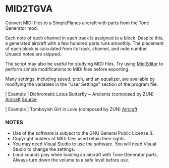 # MID2TGVA
Convert MIDI files to a SimplePlanes aircraft with parts from the Tone Generator mod.

Each note of each channel in each track is assigned to a block. Despite this, a generated aircraft with a few hundred parts runs smoothly. The placement of each block is calculated from its track, channel, and note number. Unused notes are skipped.

The script may also be useful for studying MIDI files. Try using [MidiEditor](http://www.midieditor.org/index.php?category=intro) to perform simple modifications to MIDI files before exporting.

Many settings, including speed, pitch, and an equalizer, are available by modifying the variables in the "User Settings" section of the program file.

[ Example ] Dichromatic Lotus Butterfly ~ Ancients (composed by ZUN)
[Aircraft](https://www.simpleplanes.com/a/yd62Vc/ssg_18) [Source](http://www16.big.or.jp/~zun/html/music_old.html)

[ Example ] Tomboyish Girl in Love (composed by ZUN)
[Aircraft](https://www.simpleplanes.com/a/y2cEvK/th06_05)

### NOTES

- Use of the software is subject to the GNU General Public License 3.
- Copyright holders of MIDI files used retain their rights.
- You may need Visual Studio to use the software. You will need Visual Studio to change the settings.
- Loud sounds play when loading an aircraft with Tone Generator parts. Always turn down the volume to a safe level before use.
